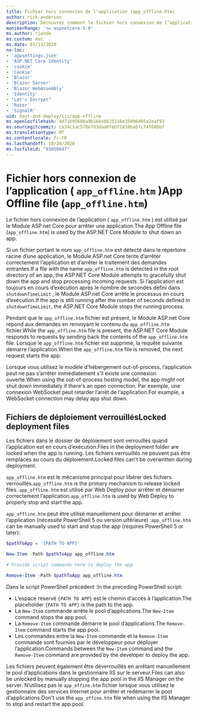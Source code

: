 ```yaml
---
title: Fichier hors connexion de l’application (app_offline.htm)
author: rick-anderson
description: Découvrez comment le fichier hors connexion de l’application ( `app_offline.htm` ) fonctionne avec le Module ASP.net core.
monikerRange: '>= aspnetcore-5.0'
ms.author: riande
ms.custom: mvc
ms.date: 01/13/2020
no-loc:
- 'appsettings.json'
- 'ASP.NET Core Identity'
- 'cookie'
- 'Cookie'
- 'Blazor'
- 'Blazor Server'
- 'Blazor WebAssembly'
- 'Identity'
- "Let's Encrypt"
- 'Razor'
- 'SignalR'
uid: host-and-deploy/iis/app-offline
ms.openlocfilehash: 4d71b95680a9b160ebb25116e35096495a2eaf93
ms.sourcegitcommit: ca34c1ac578e7d3daa0febf1810ba5fc74f60bbf
ms.translationtype: MT
ms.contentlocale: fr-FR
ms.lasthandoff: 10/30/2020
ms.locfileid: "93058647"
---
```

# <a name="app-offline-file-app_offlinehtm"></a><span data-ttu-id="bfdd6-103">Fichier hors connexion de l’application ( `app_offline.htm` )</span><span class="sxs-lookup"><span data-stu-id="bfdd6-103">App Offline file (`app_offline.htm`)</span></span>

<span data-ttu-id="bfdd6-104">Le fichier hors connexion de l’application ( `app_offline.htm` ) est utilisé par le Module ASP.net Core pour arrêter une application.</span><span class="sxs-lookup"><span data-stu-id="bfdd6-104">The App Offline file (`app_offline.htm`) is used by the ASP.NET Core Module to shut down an app.</span></span>

<span data-ttu-id="bfdd6-105">Si un fichier portant le nom `app_offline.htm` est détecté dans le répertoire racine d’une application, le Module ASP.net Core tente d’arrêter correctement l’application et d’arrêter le traitement des demandes entrantes.</span><span class="sxs-lookup"><span data-stu-id="bfdd6-105">If a file with the name `app_offline.htm` is detected in the root directory of an app, the ASP.NET Core Module attempts to gracefully shut down the app and stop processing incoming requests.</span></span> <span data-ttu-id="bfdd6-106">Si l’application est toujours en cours d’exécution après le nombre de secondes défini dans `shutdownTimeLimit` , le Module ASP.net Core arrête le processus en cours d’exécution.</span><span class="sxs-lookup"><span data-stu-id="bfdd6-106">If the app is still running after the number of seconds defined in `shutdownTimeLimit`, the ASP.NET Core Module stops the running process.</span></span>

<span data-ttu-id="bfdd6-107">Pendant que le `app_offline.htm` fichier est présent, le Module ASP.net Core répond aux demandes en renvoyant le contenu du `app_offline.htm` fichier.</span><span class="sxs-lookup"><span data-stu-id="bfdd6-107">While the `app_offline.htm` file is present, the ASP.NET Core Module responds to requests by sending back the contents of the `app_offline.htm` file.</span></span> <span data-ttu-id="bfdd6-108">Lorsque le `app_offline.htm` fichier est supprimé, la requête suivante démarre l’application.</span><span class="sxs-lookup"><span data-stu-id="bfdd6-108">When the `app_offline.htm` file is removed, the next request starts the app.</span></span>

<span data-ttu-id="bfdd6-109">Lorsque vous utilisez le modèle d’hébergement out-of-process, l’application peut ne pas s’arrêter immédiatement s’il existe une connexion ouverte.</span><span class="sxs-lookup"><span data-stu-id="bfdd6-109">When using the out-of-process hosting model, the app might not shut down immediately if there's an open connection.</span></span> <span data-ttu-id="bfdd6-110">Par exemple, une connexion WebSocket peut retarder l’arrêt de l’application.</span><span class="sxs-lookup"><span data-stu-id="bfdd6-110">For example, a WebSocket connection may delay app shut down.</span></span>

## <a name="locked-deployment-files"></a><span data-ttu-id="bfdd6-111">Fichiers de déploiement verrouillés</span><span class="sxs-lookup"><span data-stu-id="bfdd6-111">Locked deployment files</span></span>

<span data-ttu-id="bfdd6-112">Les fichiers dans le dossier de déploiement sont verrouillés quand l’application est en cours d’exécution.</span><span class="sxs-lookup"><span data-stu-id="bfdd6-112">Files in the deployment folder are locked when the app is running.</span></span> <span data-ttu-id="bfdd6-113">Les fichiers verrouillés ne peuvent pas être remplacés au cours du déploiement.</span><span class="sxs-lookup"><span data-stu-id="bfdd6-113">Locked files can't be overwritten during deployment.</span></span>

<span data-ttu-id="bfdd6-114">`app_offline.htm` est le mécanisme principal pour libérer des fichiers verrouillés.</span><span class="sxs-lookup"><span data-stu-id="bfdd6-114">`app_offline.htm` is the primary mechanism to release locked files.</span></span> <span data-ttu-id="bfdd6-115">`app_offline.htm` est utilisé par Web Deploy pour arrêter et démarrer correctement l’application.</span><span class="sxs-lookup"><span data-stu-id="bfdd6-115">`app_offline.htm` is used by Web Deploy to properly stop and start the app.</span></span>

<span data-ttu-id="bfdd6-116">`app_offline.htm` peut être utilisé manuellement pour démarrer et arrêter l’application (nécessite PowerShell 5 ou version ultérieure) :</span><span class="sxs-lookup"><span data-stu-id="bfdd6-116">`app_offline.htm` can be manually used to start and stop the app (requires PowerShell 5 or later):</span></span>

```powershell
$pathToApp = '{PATH TO APP}'

New-Item -Path $pathToApp app_offline.htm

# Provide script commands here to deploy the app

Remove-Item -Path $pathToApp app_offline.htm
```

<span data-ttu-id="bfdd6-117">Dans le script PowerShell précédent :</span><span class="sxs-lookup"><span data-stu-id="bfdd6-117">In the preceding PowerShell script:</span></span>

* <span data-ttu-id="bfdd6-118">L’espace réservé `{PATH TO APP}` est le chemin d’accès à l’application.</span><span class="sxs-lookup"><span data-stu-id="bfdd6-118">The placeholder `{PATH TO APP}` is the path to the app.</span></span>
* <span data-ttu-id="bfdd6-119">La `New-Item` commande arrête le pool d’applications.</span><span class="sxs-lookup"><span data-stu-id="bfdd6-119">The `New-Item` command stops the app pool.</span></span>
* <span data-ttu-id="bfdd6-120">La `Remove-Item` commande démarre le pool d’applications.</span><span class="sxs-lookup"><span data-stu-id="bfdd6-120">The `Remove-Item` command starts the app pool.</span></span>
* <span data-ttu-id="bfdd6-121">Les commandes entre la `New-Item` commande et la `Remove-Item` commande sont fournies par le développeur pour déployer l’application.</span><span class="sxs-lookup"><span data-stu-id="bfdd6-121">Commands between the `New-Item` command and the `Remove-Item` command are provided by the developer to deploy the app.</span></span>

<span data-ttu-id="bfdd6-122">Les fichiers peuvent également être déverrouillés en arrêtant manuellement le pool d’applications dans le gestionnaire IIS sur le serveur.</span><span class="sxs-lookup"><span data-stu-id="bfdd6-122">Files can also be unlocked by manually stopping the app pool in the IIS Manager on the server.</span></span> <span data-ttu-id="bfdd6-123">N’utilisez pas le `app_offine.htm` fichier lorsque vous utilisez le gestionnaire des services Internet pour arrêter et redémarrer le pool d’applications.</span><span class="sxs-lookup"><span data-stu-id="bfdd6-123">Don't use the `app_offine.htm` file when using the IIS Manager to stop and restart the app pool.</span></span>
